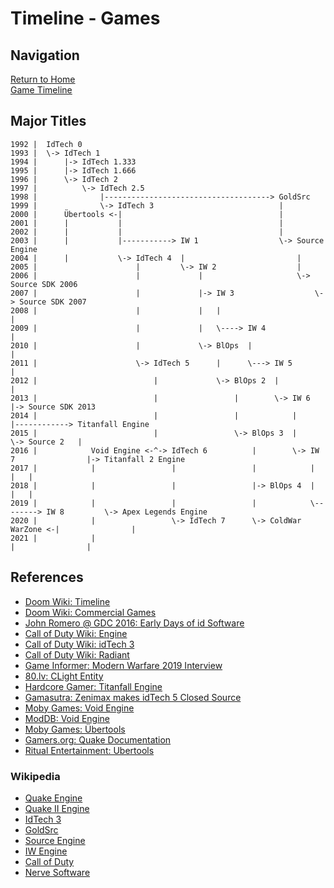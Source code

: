 # Timeline - Games

## Navigation

[Return to Home](../index.md)  
[Game Timeline](./games.md)

## Major Titles


```
1992 |  IdTech 0
1993 |  \-> IdTech 1
1994 |      |-> IdTech 1.333
1995 |      |-> IdTech 1.666
1996 |      \-> IdTech 2
1997 |          \-> IdTech 2.5
1998 |              |-------------------------------------> GoldSrc
1999 |              \-> IdTech 3                            |
2000 |      Übertools <-|                                   |
2001 |      |           |                                   |
2002 |      |           |                                   |
2003 |      |           |-----------> IW 1                  \-> Source Engine
2004 |      |           \-> IdTech 4  |                         |
2005 |                      |         \-> IW 2                  |
2006 |                      |             |                     \-> Source SDK 2006
2007 |                      |             |-> IW 3                  \-> Source SDK 2007
2008 |                      |             |   |                         |
2009 |                      |             |   \----> IW 4               |
2010 |                      |             \-> BlOps  |                  |
2011 |                      \-> IdTech 5      |      \---> IW 5         |
2012 |                          |             \-> BlOps 2  |            |
2013 |                          |                 |        \-> IW 6     |-> Source SDK 2013
2014 |                          |                 |            |        |------------> Titanfall Engine
2015 |                          |                 \-> BlOps 3  |        \-> Source 2   |
2016 |            Void Engine <-^-> IdTech 6          |        \-> IW 7                |-> Titanfall 2 Engine
2017 |            |                 |                 |            |                   |   |
2018 |            |                 |                 |-> BlOps 4  |                   |   |
2019 |            |                 |                 |            \--------> IW 8         \-> Apex Legends Engine
2020 |            |                 \-> IdTech 7      \-> ColdWar   WarZone <-|                |
2021 |            |                                                           |                |
```

## References

 - [Doom Wiki: Timeline](https://doomwiki.org/wiki/Timeline)
 - [Doom Wiki: Commercial Games](https://doomwiki.org/wiki/Commercial_games)
 - [John Romero @ GDC 2016: Early Days of id Software](https://www.gdcvault.com/play/1023765/The-Early-Days-of-id)
 - [Call of Duty Wiki: Engine](https://callofduty.fandom.com/wiki/Game_Engine)
 - [Call of Duty Wiki: idTech 3](https://callofduty.fandom.com/wiki/Id_Tech_3)
 - [Call of Duty Wiki: Radiant](https://callofduty.fandom.com/wiki/Radiant)
 - [Game Informer: Modern Warfare 2019 Interview](https://www.gameinformer.com/2019/08/26/the-impressive-new-tech-behind-call-of-duty-modern-warfare)
 - [80.lv: CLight Entity](https://80.lv/articles/valve-reused-the-code-for-flickering-lights-in-alyx-22-years-later/)
 - [Hardcore Gamer: Titanfall Engine](https://hardcoregamer.com/features/interviews/e3-2016-respawn-talks-content-variety-reworked-engine-in-titanfall-2/212196/)
 - [Gamasutra: Zenimax makes idTech 5 Closed Source](https://www.gamasutra.com/view/news/29886/id_Tech_5_Rage_Engine_No_Longer_Up_For_External_Licensing.php)
 - [Moby Games: Void Engine](https://www.mobygames.com/game-group/3d-engine-void-engine)
 - [ModDB: Void Engine](https://www.moddb.com/engines/void-engine)
 - [Moby Games: Übertools](https://www.mobygames.com/game-group/3d-engine-id-tech-3-with-bertools)
 - [Gamers.org: Quake Documentation](https://www.gamers.org/dEngine/quake/)
 - [Ritual Entertainment: Ubertools](http://ritualistic.chrissstrahl.de/games/ef2/gdkdocs/)

### Wikipedia
 - [Quake Engine](https://en.wikipedia.org/wiki/Quake_engine#Games_using_the_Quake_engine)
 - [Quake II Engine](https://en.wikipedia.org/wiki/Quake_II_engine#Games_using_the_Quake_II_engine)
 - [IdTech 3](https://en.wikipedia.org/wiki/Id_Tech_3#Games_using_the_engine)
 - [GoldSrc](https://en.wikipedia.org/wiki/GoldSrc)
 - [Source Engine](https://en.wikipedia.org/wiki/Source_(game_engine)#Games_using_Source)
 - [IW Engine](https://en.wikipedia.org/wiki/IW_(game_engine)#Games_using_IW_engine)
 - [Call of Duty](https://en.wikipedia.org/wiki/Call_of_Duty)
 - [Nerve Software](https://en.wikipedia.org/wiki/Nerve_Software)
